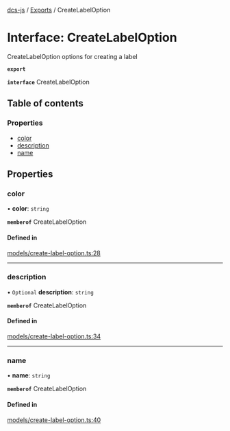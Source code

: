 [dcs-js](../README.md) / [Exports](../modules.md) / CreateLabelOption

# Interface: CreateLabelOption

CreateLabelOption options for creating a label

**`export`**

**`interface`** CreateLabelOption

## Table of contents

### Properties

- [color](CreateLabelOption.md#color)
- [description](CreateLabelOption.md#description)
- [name](CreateLabelOption.md#name)

## Properties

### <a id="color" name="color"></a> color

• **color**: `string`

**`memberof`** CreateLabelOption

#### Defined in

[models/create-label-option.ts:28](https://github.com/unfoldingWord/dcs-js/blob/b29eb7a/models/create-label-option.ts#L28)

___

### <a id="description" name="description"></a> description

• `Optional` **description**: `string`

**`memberof`** CreateLabelOption

#### Defined in

[models/create-label-option.ts:34](https://github.com/unfoldingWord/dcs-js/blob/b29eb7a/models/create-label-option.ts#L34)

___

### <a id="name" name="name"></a> name

• **name**: `string`

**`memberof`** CreateLabelOption

#### Defined in

[models/create-label-option.ts:40](https://github.com/unfoldingWord/dcs-js/blob/b29eb7a/models/create-label-option.ts#L40)
